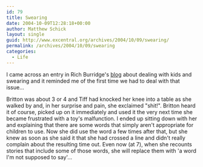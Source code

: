 ```yaml
---
id: 79
title: Swearing
date: 2004-10-09T12:28:18+00:00
author: Matthew Schick
layout: single
guid: http://www.excentral.org/archives/2004/10/09/swearing/
permalink: /archives/2004/10/09/swearing
categories:
  - Life
---
```

I came across an entry in Rich Burridge's <a href="http://blogs.sun.com/roller/comments/richb/Weblog/spongebob_swearing" target="_parent">blog</a> about dealing with kids and swearing and it reminded me of the first time we had to deal with that issue...

Britton was about 3 or 4 and Tiff had knocked her knee into a table as she walked by and, in her surprise and pain, she exclaimed "shit!".  Britton heard it of course, picked up on it immediately and used it the very next time she became frustrated with a toy's malfunction.  I ended up sitting down with her and explaining that there are some words that simply aren't appropriate for children to use.  Now she did use the word a few times after that, but she knew as soon as she said it that she had crossed a line and didn't really complain about the resulting time out.  Even now (at 7), when she recounts stories that include some of those words, she will replace them with 'a word I'm not supposed to say'...
